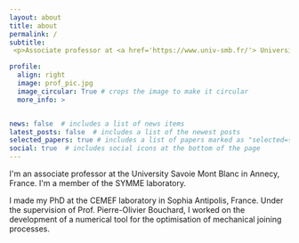 ```yaml
---
layout: about
title: about
permalink: /
subtitle: 
 <p>Associate professor at <a href='https://www.univ-smb.fr/'> Université Savoie Mont Blanc</a>, <a href='https://www.univ-smb.fr/symme/'>SYMME laboratory</a>,France.</p>

profile:
  align: right
  image: prof_pic.jpg
  image_circular: True # crops the image to make it circular
  more_info: >


news: false  # includes a list of news items
latest_posts: false  # includes a list of the newest posts
selected_papers: true # includes a list of papers marked as "selected={true}"
social: true  # includes social icons at the bottom of the page
---
```


I'm an associate professor at the University Savoie Mont Blanc in Annecy, France. 
I'm a member of the SYMME laboratory.

I made my PhD at the CEMEF laboratory in Sophia Antipolis, France. Under the supervision of Prof. Pierre-Olivier Bouchard, I worked on the development of a numerical tool for the optimisation of mechanical joining processes.


